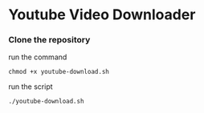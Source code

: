 # Youtube Video Downloader

### Clone the repository

run the command
```
chmod +x youtube-download.sh
```
run the script
```
./youtube-download.sh
```
